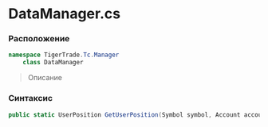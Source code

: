 
# DataManager.cs
### Расположение
```csharp
namespace TigerTrade.Tc.Manager  
    class DataManager
```

> Описание

### Синтаксис
```csharp
public static UserPosition GetUserPosition(Symbol symbol, Account account)
```
